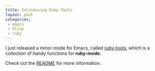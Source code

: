 ```yaml
---
title: Introducing Ruby Tools
layout: post
categories:
 - emacs
 - elisp
 - ruby
---
```


I just released a minor mode for Emacs, called
[ruby-tools](https://github.com/rejeep/ruby-tools), which is a
collection of handy functions for **ruby-mode**.

Check out the [README](https://github.com/rejeep/ruby-tools#readme)
for more information.
